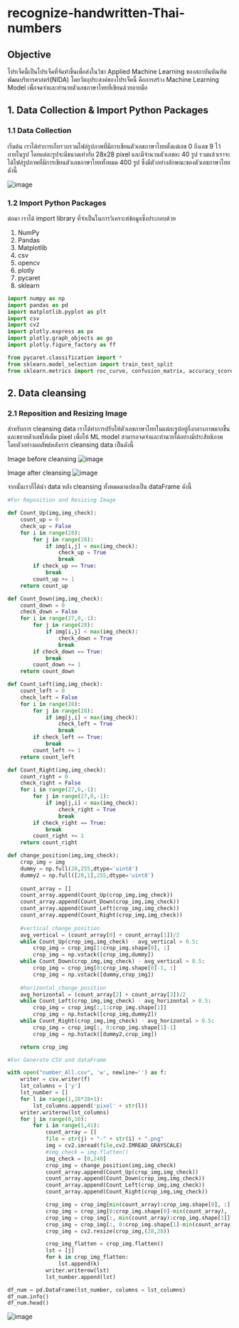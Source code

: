 # recognize-handwritten-Thai-numbers

## Objective
โปรเจ็คนี้เป็นโปรเจ็คที่จัดทำขึ้นเพื่อส่งในวิชา Applied Machine Learning ของสถาบันบัณฑิตพัฒนบริหารศาสตร์(NIDA) โดยวัตถุประสงค์ของโปรเจ็คนี้ คือการสร้าง Machine Learning Model เพื่อจดจำและทำนายตัวเลขภาษาไทยที่เขียนด้วยลายมือ

## 1. Data Collection & Import Python Packages

### 1.1 Data Collection
เริ่มต้น เราได้ทำการเก็บรวบรวมไฟล์รูปภาพที่มีการเขียนตัวเลขภาษาไทยตั้งแต่เลข 0 ถึงเลข 9 ไว้ภายในรูป โดยแต่ละรูปจะมีขนาดเท่ากับ 28x28 pixel
และมีจำนวนตัวเลขละ 40 รูป รวมแล้วเราจะได้ไฟล์รูปภาพที่มีการเขียนตัวเลขภาษาไทยทั้งหมด 400 รูป
ซึ่งมีตัวอย่างลักษณะของตัวเลขภาษาไทยดังนี้

![image](https://github.com/MeenWhile/recognize-handwritten-Thai-numbers/assets/125643589/d9219534-efa0-45cc-b925-795614c4b78f)

### 1.2 Import Python Packages
ต่อมา เราได้ import library ที่จำเป็นในการวิเคราะห์ข้อมูลซึ่งประกอบด้วย
  1. NumPy
  2. Pandas
  3. Matplotlib
  4. csv
  5. opencv
  6. plotly
  7. pycaret
  8. sklearn

```python
import numpy as np
import pandas as pd
import matplotlib.pyplot as plt
import csv
import cv2
import plotly.express as px
import plotly.graph_objects as go
import plotly.figure_factory as ff

from pycaret.classification import *
from sklearn.model_selection import train_test_split
from sklearn.metrics import roc_curve, confusion_matrix, accuracy_score, precision_score, recall_score,roc_auc_score
```

## 2. Data cleansing

### 2.1 Reposition and Resizing Image
สำหรับการ cleansing data เราได้ทำการปรับให้ตัวเลขภาษาไทยในแต่ละรูปอยู่กึ่งกลางภาพมากขึ้น และขยายตัวเลขให้เต็ม pixel เพื่อให้ ML model สามารถจดจำและทำนายได้อย่างมีประสิทธิภาพ โดยตัวอย่างผลลัพธ์หลังการ cleansing data เป็นดังนี้

Image before cleansing
![image](https://github.com/MeenWhile/recognize-handwritten-Thai-numbers/assets/125643589/43bab274-e230-4202-b6ff-deee6360171d)

Image  after cleansing
![image](https://github.com/MeenWhile/recognize-handwritten-Thai-numbers/assets/125643589/eb470d1b-91ad-46f9-901f-0de0a0e07c4b)

จากนั้นเราก็ได้นำ data หลัง cleansing ทั้งหมดมาแปลงเป็น dataFrame ดังนี้

```python
#For Reposition and Resizing Image

def Count_Up(img,img_check):
    count_up = 0
    check_up = False
    for i in range(28):
        for j in range(28):
            if img[i,j] < max(img_check):
                check_up = True
                break
        if check_up == True:
            break
        count_up += 1
    return count_up

def Count_Down(img,img_check):
    count_down = 0
    check_down = False
    for i in range(27,0,-1):
        for j in range(28):
            if img[i,j] < max(img_check):
                check_down = True
                break
        if check_down == True:
            break
        count_down += 1
    return count_down

def Count_Left(img,img_check):
    count_left = 0
    check_left = False
    for i in range(28):
        for j in range(28):
            if img[j,i] < max(img_check):
                check_left = True
                break
        if check_left == True:
            break
        count_left += 1
    return count_left

def Count_Right(img,img_check):
    count_right = 0
    check_right = False
    for i in range(27,0,-1):
        for j in range(27,0,-1):
            if img[j,i] < max(img_check):
                check_right = True
                break
        if check_right == True:
            break
        count_right += 1
    return count_right

def change_position(img,img_check):
    crop_img = img
    dummy = np.full(28,255,dtype='uint8')
    dummy2 = np.full([28,1],255,dtype='uint8')
    
    count_array = []
    count_array.append(Count_Up(crop_img,img_check))
    count_array.append(Count_Down(crop_img,img_check))
    count_array.append(Count_Left(crop_img,img_check))
    count_array.append(Count_Right(crop_img,img_check))
    
    #vertical_change_position
    avg_vertical = (count_array[0] + count_array[1])/2
    while Count_Up(crop_img,img_check) - avg_vertical > 0.5:
        crop_img = crop_img[1:crop_img.shape[0], :]
        crop_img = np.vstack([crop_img,dummy])
    while Count_Down(crop_img,img_check) - avg_vertical > 0.5:
        crop_img = crop_img[0:crop_img.shape[0]-1, :]
        crop_img = np.vstack([dummy,crop_img])
    
    #horizontal_change_position
    avg_horizontal = (count_array[2] + count_array[3])/2
    while Count_Left(crop_img,img_check) - avg_horizontal > 0.5:
        crop_img = crop_img[:,1:crop_img.shape[1]]
        crop_img = np.hstack([crop_img,dummy2])
    while Count_Right(crop_img,img_check) - avg_horizontal > 0.5:
        crop_img = crop_img[:, 0:crop_img.shape[1]-1]
        crop_img = np.hstack([dummy2,crop_img])

    return crop_img
```

```python
#For Generate CSV and dataFrame

with open("number_All.csv", 'w', newline='') as f:
    writer = csv.writer(f)
    lst_columns = ['y']
    lst_number = []
    for l in range(1,28*28+1):
        lst_columns.append('pixel' + str(l))
    writer.writerow(lst_columns)
    for j in range(0,10):
        for i in range(1,41):
            count_array = []
            file = str(j) + "-" + str(i) + ".png"
            img = cv2.imread(file,cv2.IMREAD_GRAYSCALE)
            #img_check = img.flatten()
            img_check = [0,240]
            crop_img = change_position(img,img_check)
            count_array.append(Count_Up(crop_img,img_check))
            count_array.append(Count_Down(crop_img,img_check))
            count_array.append(Count_Left(crop_img,img_check))
            count_array.append(Count_Right(crop_img,img_check))

            crop_img = crop_img[min(count_array):crop_img.shape[0], :]
            crop_img = crop_img[0:crop_img.shape[0]-min(count_array), :]
            crop_img = crop_img[:, min(count_array):crop_img.shape[1]]
            crop_img = crop_img[:, 0:crop_img.shape[1]-min(count_array)]
            crop_img = cv2.resize(crop_img,(28,28))

            crop_img_flatten = crop_img.flatten()
            lst = [j]
            for k in crop_img_flatten:
                lst.append(k)
            writer.writerow(lst)
            lst_number.append(lst)

df_num = pd.DataFrame(lst_number, columns = lst_columns)
df_num.info()
df_num.head()
```
![image](https://github.com/MeenWhile/recognize-handwritten-Thai-numbers/assets/125643589/2122c64a-dd3b-4a04-985b-a226ff70cc8b)
